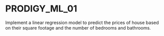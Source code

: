 # PRODIGY_ML_01
Implement a linear regression model to predict the prices of house based on their square footage and the number of bedrooms and bathrooms.
